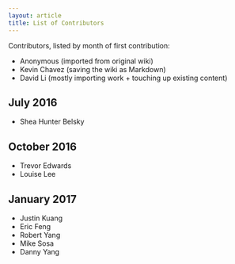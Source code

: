 ```yaml
---
layout: article
title: List of Contributors
---
```


Contributors, listed by month of first contribution:

- Anonymous (imported from original wiki)
- Kevin Chavez (saving the wiki as Markdown)
- David Li (mostly importing work + touching up existing content)

## July 2016

- Shea Hunter Belsky

## October 2016

- Trevor Edwards
- Louise Lee

## January 2017

- Justin Kuang
- Eric Feng
- Robert Yang
- Mike Sosa
- Danny Yang

